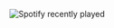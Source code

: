 ![Spotify recently played](https://spotify-recently-played-readme.vercel.app/api?user=Persheus444count=1)
